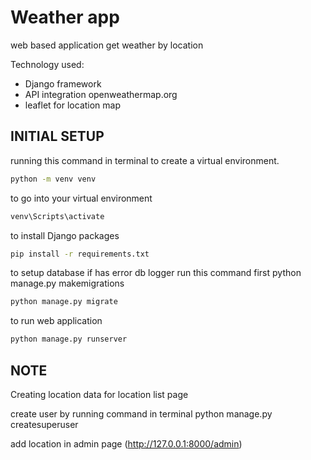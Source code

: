 # Weather app
web based application get weather by location

Technology used:
- Django framework
- API integration openweathermap.org
- leaflet for location map



## INITIAL SETUP


running this command in terminal to create a virtual environment.
```bash
python -m venv venv
```

to go into your virtual environment
 ```bash
 venv\Scripts\activate
```

to install Django packages
 ```bash
pip install -r requirements.txt
```

to setup database if has error db logger run this command first python manage.py makemigrations
 ```bash
python manage.py migrate
```

to run web application 
 ```bash
python manage.py runserver
```

## NOTE
Creating location data for location list page

create user by running command in terminal python manage.py createsuperuser

add location in admin page (http://127.0.0.1:8000/admin)
